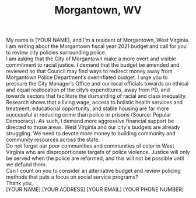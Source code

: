 ---
title: Morgantown, WV
permalink: "/morgantown"
name: Letter to Mayor, City Manager, and City Council
city: Morgantown
state: WV
layout: email
recipients:
- wkawecki@morgantownwv.gov
- emuzzarelli@morgantownwv.gov
- rfetty@morgantownwv.gov
- zcruze@morgantownwv.gov
- jselin@morgantownwv.gov
- rdulaney@morgantownwv.gov
- dharshbarger@morgantownwv.gov
- bwendell@morgantownwv.gov
subject: Please Commit More Resources to our Community & Rethink Policing
body: |-
  My name is [YOUR NAME], and I’m a resident of Morgantown, West Virginia. I am writing about the Morgantown fiscal year 2021 budget and call for you to review city policies surrounding police.

    I am asking that the City of Morgantown make a more overt and visible commitment to racial justice. I demand that the budget be amended and reviewed so that Council may find ways to redirect money away from Morgantown Police Department’s overinflated budget. I urge you to pressure the City Manager’s Office and our local officials towards an ethical and equal reallocation of the city’s expenditures, away from PD, and towards sectors that facilitate the dismantling of racial and class inequality.

    Research shows that a living wage, access to holistic health services and treatment, educational opportunity, and stable housing are far more successful at reducing crime than police or prisons (Source: Popular Democracy). As such, I demand more aggressive financial support be directed to those areas. West Virginia and our city's budgets are already struggling. We need to devote more money to building community and community resources across the state.

    Do not forget our poor communities and communities of color in West Virginia who are disproportionate targets of police violence. Justice will only be served when the police are reformed, and this will not be possible until we defund them.

    Can I count on you to consider an alternative budget and review policing methods that puts a focus on social service programs?

    Thank you,

    [YOUR NAME]
    [YOUR ADDRESS]
    [YOUR EMAIL]
    [YOUR PHONE NUMBER]
---